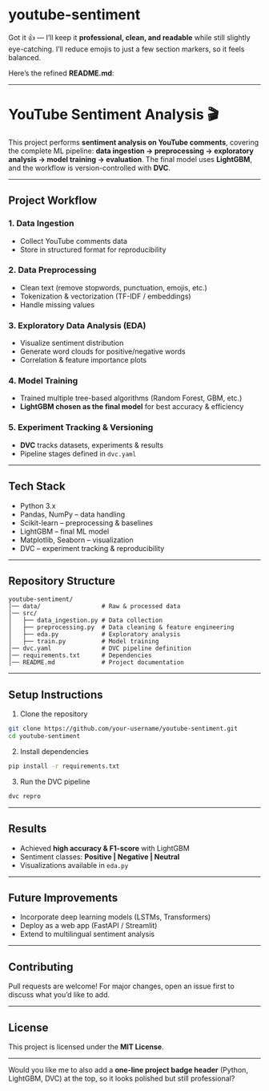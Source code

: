 # youtube-sentiment

Got it 👍 — I’ll keep it **professional, clean, and readable** while still slightly eye-catching.
I’ll reduce emojis to just a few section markers, so it feels balanced.

Here’s the refined **README.md**:

---

# YouTube Sentiment Analysis 🎬

This project performs **sentiment analysis on YouTube comments**, covering the complete ML pipeline:
**data ingestion → preprocessing → exploratory analysis → model training → evaluation**.
The final model uses **LightGBM**, and the workflow is version-controlled with **DVC**.

---

## Project Workflow

### 1. Data Ingestion

* Collect YouTube comments data
* Store in structured format for reproducibility

### 2. Data Preprocessing

* Clean text (remove stopwords, punctuation, emojis, etc.)
* Tokenization & vectorization (TF-IDF / embeddings)
* Handle missing values

### 3. Exploratory Data Analysis (EDA)

* Visualize sentiment distribution
* Generate word clouds for positive/negative words
* Correlation & feature importance plots

### 4. Model Training

* Trained multiple tree-based algorithms (Random Forest, GBM, etc.)
* **LightGBM chosen as the final model** for best accuracy & efficiency

### 5. Experiment Tracking & Versioning

* **DVC** tracks datasets, experiments & results
* Pipeline stages defined in `dvc.yaml`

---

## Tech Stack

* Python 3.x
* Pandas, NumPy – data handling
* Scikit-learn – preprocessing & baselines
* LightGBM – final ML model
* Matplotlib, Seaborn – visualization
* DVC – experiment tracking & reproducibility

---

## Repository Structure

```
youtube-sentiment/
│── data/                 # Raw & processed data
│── src/
│   ├── data_ingestion.py # Data collection
│   ├── preprocessing.py  # Data cleaning & feature engineering
│   ├── eda.py            # Exploratory analysis
│   ├── train.py          # Model training
│── dvc.yaml              # DVC pipeline definition
│── requirements.txt      # Dependencies
│── README.md             # Project documentation
```

---

## Setup Instructions

1. Clone the repository

```bash
git clone https://github.com/your-username/youtube-sentiment.git
cd youtube-sentiment
```

2. Install dependencies

```bash
pip install -r requirements.txt
```

3. Run the DVC pipeline

```bash
dvc repro
```

---

## Results

* Achieved **high accuracy & F1-score** with LightGBM
* Sentiment classes: **Positive | Negative | Neutral**
* Visualizations available in `eda.py`

---

## Future Improvements

* Incorporate deep learning models (LSTMs, Transformers)
* Deploy as a web app (FastAPI / Streamlit)
* Extend to multilingual sentiment analysis

---

## Contributing

Pull requests are welcome!
For major changes, open an issue first to discuss what you’d like to add.

---

## License

This project is licensed under the **MIT License**.

---

Would you like me to also add a **one-line project badge header** (Python, LightGBM, DVC) at the top, so it looks polished but still professional?

